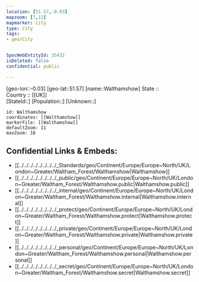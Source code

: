 ```yaml
---
location: [51.57,-0.03] 
mapzoom: [7,12] 
mapmarker: city 
type: City
tags:
- geo/City


SpocWebEntityId: 35432
isDeleted: false
confidential: public

---
```

[geo-lon::-0.03] 
[geo-lat::51.57] 
[name::Walthamshow] 
State ::  
Country :: [[UK]]  
[StateId::] 
[Population::] 
[Unknown::] 


```leaflet
id: Walthamshow
coordinates: [[Walthamshow]] 
markerFile: [[Walthamshow]] 
defaultZoom: 11 
maxZoom: 18
```


## Confidential Links & Embeds: 
- [[../../../../../../../../_Standards/geo/Continent/Europe/Europe~North/UK/London~Greater/Waltham_Forest/Walthamshow|Walthamshow]] 
- [[../../../../../../../../_public/geo/Continent/Europe/Europe~North/UK/London~Greater/Waltham_Forest/Walthamshow.public|Walthamshow.public]] 
- [[../../../../../../../../_internal/geo/Continent/Europe/Europe~North/UK/London~Greater/Waltham_Forest/Walthamshow.internal|Walthamshow.internal]] 
- [[../../../../../../../../_protect/geo/Continent/Europe/Europe~North/UK/London~Greater/Waltham_Forest/Walthamshow.protect|Walthamshow.protect]] 
- [[../../../../../../../../_private/geo/Continent/Europe/Europe~North/UK/London~Greater/Waltham_Forest/Walthamshow.private|Walthamshow.private]] 
- [[../../../../../../../../_personal/geo/Continent/Europe/Europe~North/UK/London~Greater/Waltham_Forest/Walthamshow.personal|Walthamshow.personal]] 
- [[../../../../../../../../_secret/geo/Continent/Europe/Europe~North/UK/London~Greater/Waltham_Forest/Walthamshow.secret|Walthamshow.secret]] 
